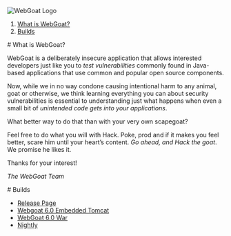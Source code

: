 ![WebGoat Logo](https://raw.githubusercontent.com/wiki/WebGoat/WebGoat-Legacy/images/wg_logo_snag.png)

1. <a href="#what">What is WebGoat?</a>
2. <a href="#builds">Builds</a>

<a name="what" />
# What is WebGoat?
 
WebGoat is a deliberately insecure application that allows interested developers
just like you to *test vulnerabilities* commonly found in Java-based
applications that use common and popular open source components.

Now, while we in no way condone causing intentional harm to any animal, goat or
otherwise, we think learning everything you can about security vulnerabilities
is essential to understanding just what happens when even a small bit of
*unintended code gets into your applications*.

What better way to do that than with your very own scapegoat?

Feel free to do what you will with Hack. Poke, prod and if it makes you feel
better, scare him until your heart’s content. *Go ahead, and Hack the goat*. We
promise he likes it.

Thanks for your interest! 

_The WebGoat Team_


<a name="builds" />
# Builds

* [Release Page](https://github.com/WebGoat/WebGoat-Legacy/releases/tag/v6.0.1)
* [Webgoat 6.0 Embedded Tomcat](https://github.com/WebGoat/WebGoat-Legacy/releases/download/v6.0.1/WebGoat-6.0.1-war-exec.jar)
* [WebGoat 6.0 War](https://github.com/WebGoat/WebGoat-Legacy/releases/download/v6.0.1/WebGoat-6.0.1.war)
* [Nightly](https://webgoat.atlassian.net/builds/browse/WEB-WGM/latestSuccessful/artifact/shared/WebGoat-Embedded-Tomcat/WebGoat-6.0.1-war-exec.jar)

